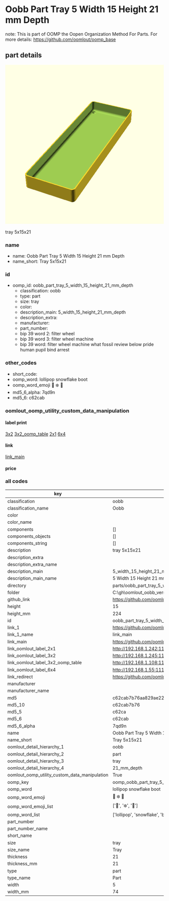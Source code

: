 # Oobb Part Tray 5 Width 15 Height 21 mm Depth  

note: This is part of OOMP the Oopen Organization Method For Parts. For more details: https://github.com/oomlout/oomp_base

##  part details
  

[![](3dpr.png)](3dpr.png)

tray 5x15x21



### name
* name: Oobb Part Tray 5 Width 15 Height 21 mm Depth
* name_short: Tray 5x15x21 
### id
* oomp_id: oobb_part_tray_5_width_15_height_21_mm_depth
  * classification: oobb
  * type: part
  * size: tray
  * color: 
  * description_main: 5_width_15_height_21_mm_depth
  * description_extra: 
  * manufacturer: 
  * part_number: 
  * bip 39 word 2: filter wheel
  * bip 39 word 3: filter wheel machine
  * bip 39 word: filter wheel machine what fossil review below pride human pupil bind arrest

### other_codes
* short_code: 
* oomp_word: lollipop snowflake boot
* oomp_word_emoji :lollipop: :snowflake: :boot:
* md5_6_alpha: 7qd9n
* md5_6: c62cab






### oomlout_oomp_utility_custom_data_manipulation
#### label print
[3x2](http://192.168.1.245:1112/?label=oomp%207qd9n)
[3x2_oomp_table](http://192.168.1.108:1112/?label=oomp%207qd9n)
[2x1](http://192.168.1.242:1112/?label=oomp%207qd9n)
[6x4](http://192.168.1.55:1112/?label=oomp%207qd9n)    

#### link

[link_main](https://github.com/oomlout/oomlout_oobb_version_4_generated_parts/tree/main/navigation_oomp/oobb/part/tray/5_width_15_height_21_mm_depth/part)                              

#### price







### all codes 
| key | value |  
| --- | --- |  
| classification | oobb |  
| classification_name | Oobb |  
| color |  |  
| color_name |  |  
| components | [] |  
| components_objects | [] |  
| components_string | [] |  
| description | tray 5x15x21 |  
| description_extra |  |  
| description_extra_name |  |  
| description_main | 5_width_15_height_21_mm_depth |  
| description_main_name | 5 Width 15 Height 21 mm Depth |  
| directory | parts/oobb_part_tray_5_width_15_height_21_mm_depth |  
| folder | C:\gh\oomlout_oobb_version_4_generated_parts\parts\oobb_part_tray_5_width_15_height_21_mm_depth |  
| github_link | https://github.com/oomlout/oomlout_oomp_part_src/tree/main/parts/oobb_part_tray_5_width_15_height_21_mm_depth |  
| height | 15 |  
| height_mm | 224 |  
| id | oobb_part_tray_5_width_15_height_21_mm_depth |  
| link_1 | https://github.com/oomlout/oomlout_oobb_version_4_generated_parts/tree/main/navigation_oomp/oobb/part/tray/5_width_15_height_21_mm_depth/part |  
| link_1_name | link_main |  
| link_main | https://github.com/oomlout/oomlout_oobb_version_4_generated_parts/tree/main/navigation_oomp/oobb/part/tray/5_width_15_height_21_mm_depth/part |  
| link_oomlout_label_2x1 | http://192.168.1.242:1112/?label=oomp%207qd9n |  
| link_oomlout_label_3x2 | http://192.168.1.245:1112/?label=oomp%207qd9n |  
| link_oomlout_label_3x2_oomp_table | http://192.168.1.108:1112/?label=oomp%207qd9n |  
| link_oomlout_label_6x4 | http://192.168.1.55:1112/?label=oomp%207qd9n |  
| link_redirect | https://github.com/oomlout/oomlout_oobb_version_4_generated_parts/tree/main/parts/oobb_tray_05_15_21 |  
| manufacturer |  |  
| manufacturer_name |  |  
| md5 | c62cab7b76aa829ae22dff9d0b3e82b3 |  
| md5_10 | c62cab7b76 |  
| md5_5 | c62ca |  
| md5_6 | c62cab |  
| md5_6_alpha | 7qd9n |  
| name | Oobb Part Tray 5 Width 15 Height 21 mm Depth |  
| name_short | Tray 5x15x21  |  
| oomlout_detail_hierarchy_1 | oobb |  
| oomlout_detail_hierarchy_2 | part |  
| oomlout_detail_hierarchy_3 | tray |  
| oomlout_detail_hierarchy_4 | 21_mm_depth |  
| oomlout_oomp_utility_custom_data_manipulation | True |  
| oomp_key | oomp_oobb_part_tray_5_width_15_height_21_mm_depth |  
| oomp_word | lollipop snowflake boot |  
| oomp_word_emoji | :lollipop: :snowflake: :boot: |  
| oomp_word_emoji_list | [':lollipop:', ':snowflake:', ':boot:'] |  
| oomp_word_list | ['lollipop', 'snowflake', 'boot'] |  
| part_number |  |  
| part_number_name |  |  
| short_name |  |  
| size | tray |  
| size_name | Tray |  
| thickness | 21 |  
| thickness_mm | 21 |  
| type | part |  
| type_name | Part |  
| width | 5 |  
| width_mm | 74 |  
